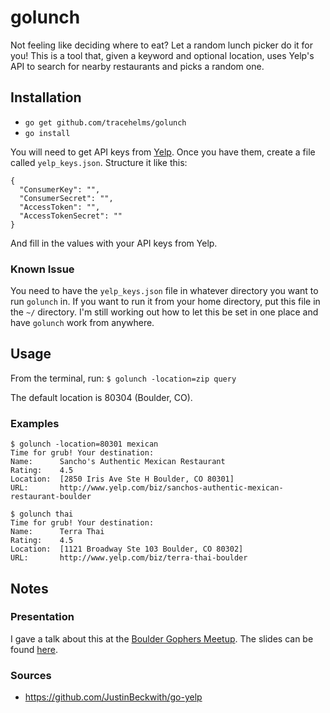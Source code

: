 # golunch
Not feeling like deciding where to eat? Let a random lunch picker do it for you! This is a tool that, given a keyword and optional location, uses Yelp's API to search for nearby restaurants and picks a random one.

## Installation
- `go get github.com/tracehelms/golunch`
- `go install`

You will need to get API keys from [Yelp](https://www.yelp.com/developers). Once you have them, create a file called `yelp_keys.json`. Structure it like this:

```
{
  "ConsumerKey": "",
  "ConsumerSecret": "",
  "AccessToken": "",
  "AccessTokenSecret": ""
}
```

And fill in the values with your API keys from Yelp.

### Known Issue
You need to have the `yelp_keys.json` file in whatever directory you want to run `golunch` in. If you want to run it from your home directory, put this file in the `~/` directory. I'm still working out how to let this be set in one place and have `golunch` work from anywhere.


## Usage
From the terminal, run:
`$ golunch -location=zip query`

The default location is 80304 (Boulder, CO).

### Examples
```
$ golunch -location=80301 mexican
Time for grub! Your destination:
Name:      Sancho's Authentic Mexican Restaurant
Rating:    4.5
Location:  [2850 Iris Ave Ste H Boulder, CO 80301]
URL:       http://www.yelp.com/biz/sanchos-authentic-mexican-restaurant-boulder
```

```
$ golunch thai
Time for grub! Your destination:
Name:      Terra Thai
Rating:    4.5
Location:  [1121 Broadway Ste 103 Boulder, CO 80302]
URL:       http://www.yelp.com/biz/terra-thai-boulder
```

## Notes
### Presentation
I gave a talk about this at the [Boulder Gophers Meetup](http://www.meetup.com/Boulder-Gophers). The slides can be found [here](http://tracehelms.com/talk_consuming_apis_with_go).

### Sources
- https://github.com/JustinBeckwith/go-yelp
